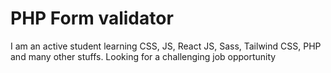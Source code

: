 # PHP Form validator

I am an active student learning CSS, JS, React JS, Sass, Tailwind CSS, PHP and many other stuffs. Looking for a challenging job opportunity
